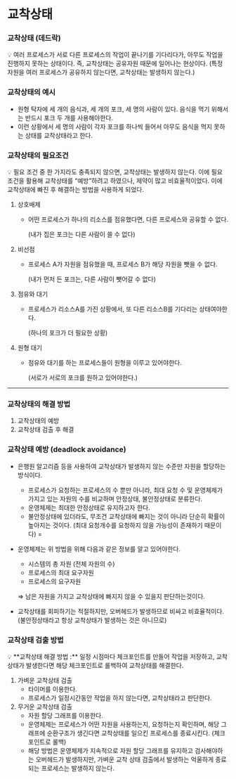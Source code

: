 # 교착상태

### 교착상태 (데드락)

💡 여러 프로세스가 서로 다른 프로세스의 작업이 끝나기를 기다리다가, 아무도 작업을 진행하지 못하는 상태이다. 즉, 교착상태는 공유자원 때문에 일어나는 현상이다. (특정 자원을 여러 프로세스가 공유하지 않는다면, 교착상태는 발생하지 않는다.)

### 교착상태의 예시

* 원형 탁자에 세 개의 음식과, 세 개의 포크, 세 명의 사람이 있다. 음식을 먹기 위해서는 반드시 포크 두 개를 사용해야한다.
* 이런 상황에서 세 명의 사람이 각자 포크를 하나씩 들어서 아무도 음식을 먹지 못하는 상태를 교착상태라고 한다.

### 교착상태의 필요조건

💡 필요 조건 중 한 가지라도 충족되지 않으면, 교착상태는 발생하지 않는다. 이에 필요 조건을 활용해 교착상태를 “예방”하려고 하였으나, 제약이 많고 비효율적이었다. 이에 교착상태에 빠진 후 해결하는 방법을 사용하게 되었다.

1. 상호배제
   *   어떤 프로세스가 하나의 리소스를 점유했다면, 다른 프로세스와 공유할 수 없다.

       (내가 집은 포크는 다른 사람이 쓸 수 없다)
2. 비선점
   *   프로세스 A가 자원을 점유했을 때, 프로세스 B가 해당 자원을 뺏을 수 없다.

       (내가 먼저 든 포크는, 다른 사람이 뺏어갈 수 없다)
3. 점유와 대기
   *   프로세스가 리소스A를 가진 상황에서, 또 다른 리소스B를 기다리는 상태여야한다.

       (하나의 포크가 더 필요한 상황)
4. 원형 대기
   *   점유와 대기를 하는 프로세스들이 원형을 이루고 있어야한다.

       (서로가 서로의 포크를 원하고 있어야한다.)

***

### 교착상태의 해결 방법

1. 교착상태의 예방
2. 교착상태 검출 후 해결

### 교착상태 예방 (deadlock avoidance)

* 은행원 알고리즘 등을 사용하여 교착상태가 발생하지 않는 수준만 자원을 할당하는 방식이다.
  * 프로세스가 요청하는 프로세스의 수 뿐만 아니라, 최대 요청 수 및 운영체제가 가지고 있는 자원의 수를 비교하며 안정상태, 불안정상태로 분류한다.
  * 운영체제는 최대한 안정상태로 유지하고자 한다.
  * 불안정상태에 있더라도, 무조건 교착상태에 빠지는 것이 아니라 단순히 확률이 높아지는 것이다. (최대 요청개수를 요청하지 않을 가능성이 존재하기 때문이다) =
*   운영체제는 위 방법을 위해 다음과 같은 정보를 알고 있어야한다.

    * 시스템의 총 자원 (전체 자원의 수)
    * 프로세스의 최대 요구자원
    * 프로세스의 요구자원

    ⇒ 남은 자원을 가지고 교착상태에 빠지지 않을 수 있을지 판단하는것이다.
* 교착상태를 회피하기는 적절하지만, 오버헤드가 발생하므로 비싸고 비효율적이다. (불안정상태라고 항상 교착상태가 발생하는 것은 아니므로)

### 교착상태 검출 방법

💡 \*\*교착상태 해결 방법 :\*\* 일정 시점마다 체크포인트를 만들어 작업을 저장하고, 교착상태가 발생한다면 해당 체크포인트로 롤백하여 교착상태를 해결한다.

1. 가벼운 교착상태 검출
   * 타이머를 이용한다.
   * 프로세스가 일정시간동안 작업을 하지 않는다면, 교착상태라고 판단한다.
2. 무거운 교착상태 검출
   * 자원 할당 그래프를 이용한다.
   * 운영체제는 프로세스가 어떤 자원을 사용하는지, 요청하는지 확인하며, 해당 그래프에 순환구조가 생긴다면 교착상태를 일으킨 프로세스를 종료시킨다. (체크포인트로 롤백)
   * 해당 방법은 운영체제가 지속적으로 자원 할당 그래프를 유지하고 검사해야하는 오버헤드가 발생하지만, 가벼운 교착 상태 검출에서 발생하는 억울하게 종료되는 프로세스는 발생하지 않는다.
